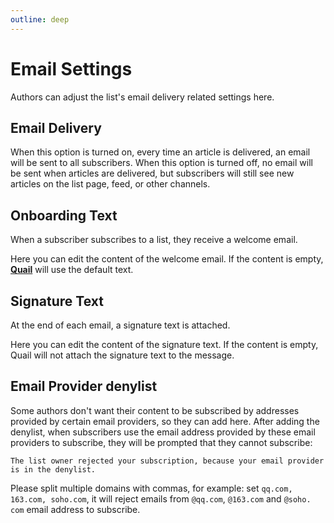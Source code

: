 ```yaml
---
outline: deep
---
```


# Email Settings

Authors can adjust the list's email delivery related settings here.

## Email Delivery

When this option is turned on, every time an article is delivered, an email will be sent to all subscribers. When this option is turned off, no email will be sent when articles are delivered, but subscribers will still see new articles on the list page, feed, or other channels.

## Onboarding Text

When a subscriber subscribes to a list, they receive a welcome email. 

Here you can edit the content of the welcome email. If the content is empty, **[Quail](https://quail.ink "Quail Official Website")** will use the default text.

## Signature Text

At the end of each email, a signature text is attached. 

Here you can edit the content of the signature text. If the content is empty, Quail will not attach the signature text to the message.

## Email Provider denylist

Some authors don't want their content to be subscribed by addresses provided by certain email providers, so they can add here. After adding the denylist, when subscribers use the email address provided by these email providers to subscribe, they will be prompted that they cannot subscribe:

```The list owner rejected your subscription, because your email provider is in the denylist.```

Please split multiple domains with commas, for example: set `qq.com, 163.com, soho.com`, it will reject emails from `@qq.com`, `@163.com` and `@soho. com` email address to subscribe.